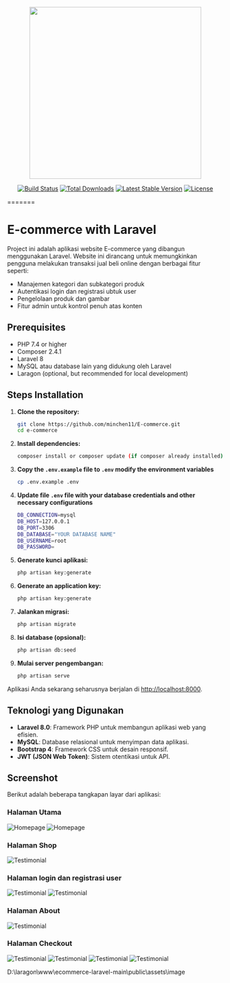 <p align="center"><a href="https://laravel.com" target="_blank"><img src="https://raw.githubusercontent.com/laravel/art/master/logo-lockup/5%20SVG/2%20CMYK/1%20Full%20Color/laravel-logolockup-cmyk-red.svg" width="400"></a></p>

<p align="center">
<a href="https://travis-ci.org/laravel/framework"><img src="https://travis-ci.org/laravel/framework.svg" alt="Build Status"></a>
<a href="https://packagist.org/packages/laravel/framework"><img src="https://img.shields.io/packagist/dt/laravel/framework" alt="Total Downloads"></a>
<a href="https://packagist.org/packages/laravel/framework"><img src="https://img.shields.io/packagist/v/laravel/framework" alt="Latest Stable Version"></a>
<a href="https://packagist.org/packages/laravel/framework"><img src="https://img.shields.io/packagist/l/laravel/framework" alt="License"></a>
</p>

=======
# E-commerce with Laravel

Project ini adalah aplikasi website E-commerce yang dibangun menggunakan Laravel. Website ini dirancang untuk memungkinkan pengguna melakukan transaksi jual beli online dengan berbagai fitur seperti:

- Manajemen kategori dan subkategori produk
- Autentikasi login dan registrasi ubtuk user
- Pengelolaan produk dan gambar
- Fitur admin untuk kontrol penuh atas konten

## Prerequisites

- PHP 7.4 or higher
- Composer 2.4.1
- Laravel  8
- MySQL atau database lain yang didukung oleh Laravel
- Laragon (optional, but recommended for local development)

## Steps Installation

1. **Clone the repository:**

    ```bash
    git clone https://github.com/minchen11/E-commerce.git
    cd e-commerce
    ```

2. **Install dependencies:**

    ```bash
    composer install or composer update (if composer already installed)
    ```

3. **Copy the `.env.example` file to `.env` modify the environment variables**

    ```bash
    cp .env.example .env
    ```

4. **Update file `.env` file with your database credentials and other necessary configurations**

    ```bash
    DB_CONNECTION=mysql
    DB_HOST=127.0.0.1
    DB_PORT=3306
    DB_DATABASE="YOUR DATABASE NAME"
    DB_USERNAME=root
    DB_PASSWORD=
    ```

5. **Generate kunci aplikasi:**

    ```bash
    php artisan key:generate
    ```

6. **Generate an application key:**

    ```bash
    php artisan key:generate
    ```

7. **Jalankan migrasi:**

    ```bash
    php artisan migrate
    ```

8. **Isi database (opsional):**

    ```bash
    php artisan db:seed
    ```

9. **Mulai server pengembangan:**

    ```bash
    php artisan serve
    ```

Aplikasi Anda sekarang seharusnya berjalan di [http://localhost:8000](http://localhost:8000).

## Teknologi yang Digunakan

- **Laravel 8.0**: Framework PHP untuk membangun aplikasi web yang efisien.
- **MySQL**: Database relasional untuk menyimpan data aplikasi.
- **Bootstrap 4**: Framework CSS untuk desain responsif.
- **JWT (JSON Web Token)**: Sistem otentikasi untuk API.

## Screenshot

Berikut adalah beberapa tangkapan layar dari aplikasi:

### Halaman Utama

![Homepage](public/assets/image/homepage.png)
![Homepage](public/assets/image/homepage2.png)

### Halaman Shop

![Testimonial](public/assets/image/shop.png)

### Halaman login dan registrasi user

![Testimonial](public/assets/image/loginuserpage.png)
![Testimonial](public/assets/image/registernuserpage.png)

### Halaman About

![Testimonial](public/assets/image/about.png)

### Halaman Checkout

![Testimonial](public/assets/image/checkout.png)
![Testimonial](public/assets/image/previewcheckout.png)
![Testimonial](public/assets/image/payment.png)
![Testimonial](public/assets/image/orders.png)

D:\laragon\www\ecommerce-laravel-main\public\assets\image

